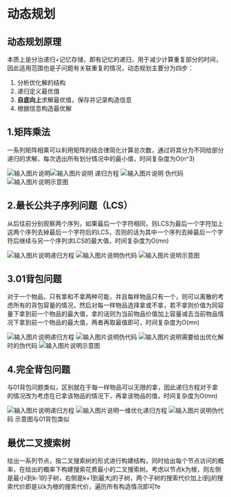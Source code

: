 # 动态规划
## 动态规划原理
本质上是分治递归+记忆存储，即有记忆的递归，用于减少计算重复部分的时间，因此适用范围也是子问题有关联重复的情况，动态规划主要分为四步：
1. 分析优化解的结构
2. 递归定义最优值
3. ****自底向上****求解最优值，保存并记录构造信息
4. 根据信息构造最优解
## 1.矩阵乘法
一系列矩阵相乘可以利用矩阵的结合律简化计算总次数，通过将其分为不同给部分递归的求解，每次选出所有划分情况中的最小值，时间复杂度为O(n^3)

![输入图片说明](/imgs/2025-06-14/oIeahBNQAZRnxJUr.png)![输入图片说明](/imgs/2025-06-14/EmAGqeozfPFJDekX.png)
递归方程
![输入图片说明](/imgs/2025-06-14/8ghJ2ZdRxZ8CA3GY.png)
伪代码
![输入图片说明](/imgs/2025-06-14/nps3PS72bKdQZmLj.png)示意图
## 2.最长公共子序列问题（LCS）
从后往前分别观察两个序列，如果最后一个字符相同，则LCS为最后一个字符加上这两个序列去掉最后一个字符后的LCS，否则的话为其中一个序列去掉最后一个字符后继续与另一个序列求LCS的最大值，时间复杂度为O(mn)

![输入图片说明](/imgs/2025-06-14/gGEXRdn4LlXUCYJc.png)递归方程
![输入图片说明](/imgs/2025-06-14/8Tjov65cqr7vJpoO.png)伪代码
![输入图片说明](/imgs/2025-06-14/mGNYLIsRJeDr3u1u.png)示意图
## 3.01背包问题
对于一个物品，只有拿和不拿两种可能，并且每样物品只有一个，则可以离散的考虑所有的背包容量的情况，然后对每一样物品选择拿或不拿，若不拿则价值为同容量下拿到前一个物品的最大值，拿的话则为当前物品价值加上容量减去当前物品情况下拿到前一个物品的最大值，两者再取最值即可，时间复杂度为O(mn)

![输入图片说明](/imgs/2025-06-14/7K4vjz3CK15WPUGs.png)递归方程
![输入图片说明](/imgs/2025-06-14/wyRQdXfp1Iqr3xzZ.png)伪代码
![输入图片说明](/imgs/2025-06-14/I2aT2V6DBfBJ7PMD.png)需要给出优化解时的伪代码
![输入图片说明](/imgs/2025-06-14/Rg4YQ5kiflFHWSFh.png)示意图
## 4.完全背包问题
与01背包问题类似，区别就在于每一样物品可以无限的拿，因此递归方程对于拿的情况改为考虑在已拿该物品的情况下，再拿该物品的值，时间复杂度为O(mn)

![输入图片说明](/imgs/2025-06-14/7IYB8rleqrnmOTpZ.png)递归方程
![输入图片说明](/imgs/2025-06-14/XwJUQ44Tv4Run51X.png)一维优化递归方程
![输入图片说明](/imgs/2025-06-14/6eWD728kv2xNmAUn.png)伪代码
示意图与01背包类似
## 最优二叉搜索树
给出一系列节点，按二叉搜索树的形式进行构建结构，同时给出每个节点访问的概率，在给出的概率下构建搜索花费最小的二叉搜索树。考虑以节点k为根，则左侧是最小i到k-1的子树，右侧是k+1到最大j的子树，两个子树的搜索代价加上i到j的搜索代价即是以k为根的搜索代价，遍历所有构造情况即可fe

<!--stackedit_data:
eyJoaXN0b3J5IjpbMzc3NzMzNDAzLDE1MDY3NTM2NDRdfQ==
-->